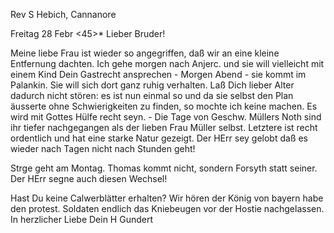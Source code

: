 
Rev S Hebich, Cannanore

 Freitag 28 Febr <45>*
Lieber Bruder!

Meine liebe Frau ist wieder so angegriffen, daß wir an eine kleine Entfernung dachten. Ich gehe morgen nach Anjerc. und sie will vielleicht mit einem Kind Dein Gastrecht ansprechen - Morgen Abend - sie kommt im Palankin. Sie will sich dort ganz ruhig verhalten. Laß Dich lieber Alter dadurch nicht stören: es ist nun einmal so und da sie selbst den Plan äusserte ohne Schwierigkeiten zu finden, so mochte ich keine machen. Es wird mit Gottes Hülfe recht seyn. - Die Tage von Geschw. Müllers Noth sind ihr tiefer nachgegangen als der lieben Frau Müller selbst. Letztere ist recht ordentlich und hat eine starke Natur gezeigt. Der HErr sey gelobt daß es wieder nach Tagen nicht nach Stunden geht!

Strge geht am Montag. Thomas kommt nicht, sondern Forsyth statt seiner. Der HErr segne auch diesen Wechsel!

Hast Du keine Calwerblätter erhalten? Wir hören der König von bayern habe den protest. Soldaten endlich das Kniebeugen vor der Hostie nachgelassen.  In herzlicher Liebe
 Dein H Gundert

